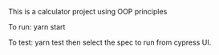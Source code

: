 This is a calculator project using OOP principles

To run: 
yarn start

To test:
yarn test 
then select the spec to run from cypress UI.
